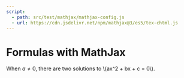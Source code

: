 ```yaml
---
script:
  - path: src/test/mathjax/mathjax-config.js
  - url: https://cdn.jsdelivr.net/npm/mathjax@3/es5/tex-chtml.js
---
```


# Formulas with MathJax

When $a \ne 0$, there are two solutions to \\(ax^2 + bx + c = 0\\).
